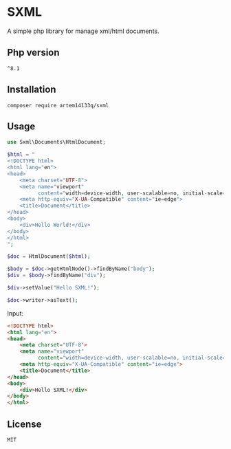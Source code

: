 # SXML

A simple php library for manage xml/html documents.

## Php version
`^8.1`

## Installation
`composer require artem14133q/sxml`

## Usage
```php
use Sxml\Documents\HtmlDocument;

$html = "
<!DOCTYPE html>
<html lang="en">
<head>
    <meta charset="UTF-8">
    <meta name="viewport"
          content="width=device-width, user-scalable=no, initial-scale=1.0, maximum-scale=1.0, minimum-scale=1.0">
    <meta http-equiv="X-UA-Compatible" content="ie=edge">
    <title>Document</title>
</head>
<body>
    <div>Hello World!</div>
</body>
</html>
";

$doc = HtmlDocument($html);

$body = $doc->getHtmlNode()->findByName("body");
$div = $body->findByName("div");

$div->setValue("Hello SXML!");

$doc->writer->asText();
```

Input:
```html
<!DOCTYPE html>
<html lang="en">
<head>
    <meta charset="UTF-8">
    <meta name="viewport"
          content="width=device-width, user-scalable=no, initial-scale=1.0, maximum-scale=1.0, minimum-scale=1.0">
    <meta http-equiv="X-UA-Compatible" content="ie=edge">
    <title>Document</title>
</head>
<body>
    <div>Hello SXML!</div>
</body>
</html>
```

## License
`MIT`